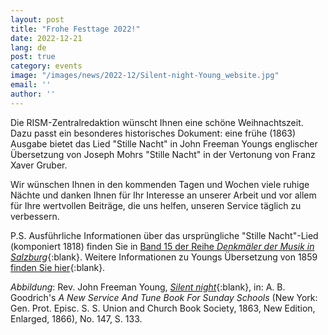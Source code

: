 ```yaml
---
layout: post
title: "Frohe Festtage 2022!"
date: 2022-12-21
lang: de
post: true
category: events
image: "/images/news/2022-12/Silent-night-Young_website.jpg"
email: ''
author: ''
---
```


Die RISM-Zentralredaktion wünscht Ihnen eine schöne Weihnachtszeit. Dazu passt ein besonderes historisches Dokument: eine frühe (1863) Ausgabe bietet das Lied "Stille Nacht" in John Freeman Youngs englischer Übersetzung von Joseph Mohrs "Stille Nacht" in der Vertonung von Franz Xaver Gruber.

Wir wünschen Ihnen in den kommenden Tagen und Wochen viele ruhige Nächte und danken Ihnen für Ihr Interesse an unserer Arbeit und vor allem für Ihre wertvollen Beiträge, die uns helfen, unseren Service täglich zu verbessern.

P.S. Ausführliche Informationen über das ursprüngliche "Stille Nacht"-Lied (komponiert 1818) finden Sie in [Band 15 der Reihe _Denkmäler der Musik in Salzburg_](https://www.stillenacht.at/assets/files/media/stille-nacht/Stille-Nacht.-Die-Autographe.pdf){:blank}.
Weitere Informationen zu Youngs Übersetzung von 1859 [finden Sie hier](https://www.hymnsandcarolsofchristmas.com/Hymns_and_Carols/silent_night_holy_night-1.htm){:blank}.


_Abbildung_: Rev. John Freeman Young, [_Silent night_](https://archive.org/details/newservicetunebo00good/page/133/mode/1up){:blank}, in: A. B. Goodrich's _A New Service And Tune Book For Sunday Schools_ (New York: Gen. Prot. Episc. S. S. Union and Church Book Society, 1863, New Edition, Enlarged, 1866), No. 147, S. 133. 
